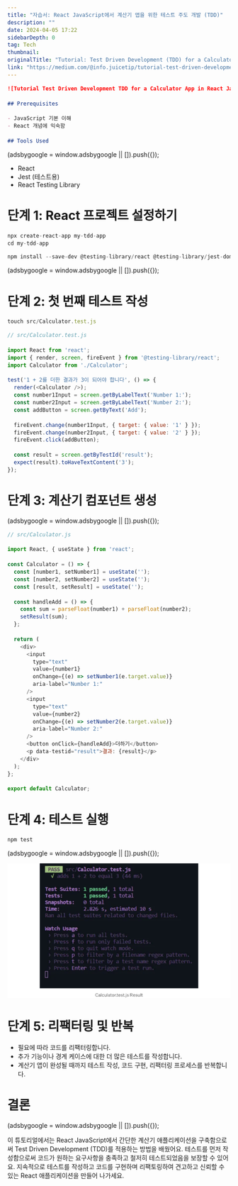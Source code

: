 ```yaml
---
title: "자습서: React JavaScript에서 계산기 앱을 위한 테스트 주도 개발 (TDD)"
description: ""
date: 2024-04-05 17:22
sidebarDepth: 0
tag: Tech
thumbnail: 
originalTitle: "Tutorial: Test Driven Development (TDD) for a Calculator App in React JavaScript"
link: "https://medium.com/@info.juicetip/tutorial-test-driven-development-tdd-for-a-calculator-app-in-react-javascript-f160c7c2a3b0"
---
```



```markdown
![Tutorial Test Driven Development TDD for a Calculator App in React JavaScript](./img/TutorialTestDrivenDevelopmentTDDforaCalculatorAppinReactJavaScript_0.png)

## Prerequisites

- JavaScript 기본 이해
- React 개념에 익숙함

## Tools Used
```  

<!-- ui-log 수평형 -->
<ins class="adsbygoogle"
  style="display:block"
  data-ad-client="ca-pub-4877378276818686"
  data-ad-slot="9743150776"
  data-ad-format="auto"
  data-full-width-responsive="true"></ins>
<component is="script">
(adsbygoogle = window.adsbygoogle || []).push({});
</component>

- React
- Jest (테스트용)
- React Testing Library

# 단계 1: React 프로젝트 설정하기

```js
npx create-react-app my-tdd-app
cd my-tdd-app
```

```js
npm install --save-dev @testing-library/react @testing-library/jest-dom jest
```

<!-- ui-log 수평형 -->
<ins class="adsbygoogle"
  style="display:block"
  data-ad-client="ca-pub-4877378276818686"
  data-ad-slot="9743150776"
  data-ad-format="auto"
  data-full-width-responsive="true"></ins>
<component is="script">
(adsbygoogle = window.adsbygoogle || []).push({});
</component>

# 단계 2: 첫 번째 테스트 작성

```js
touch src/Calculator.test.js
```

```js
// src/Calculator.test.js

import React from 'react';
import { render, screen, fireEvent } from '@testing-library/react';
import Calculator from './Calculator';

test('1 + 2를 더한 결과가 3이 되어야 합니다', () => {
  render(<Calculator />);
  const number1Input = screen.getByLabelText('Number 1:');
  const number2Input = screen.getByLabelText('Number 2:');
  const addButton = screen.getByText('Add');

  fireEvent.change(number1Input, { target: { value: '1' } });
  fireEvent.change(number2Input, { target: { value: '2' } });
  fireEvent.click(addButton);

  const result = screen.getByTestId('result');
  expect(result).toHaveTextContent('3');
});
```

# 단계 3: 계산기 컴포넌트 생성

<!-- ui-log 수평형 -->
<ins class="adsbygoogle"
  style="display:block"
  data-ad-client="ca-pub-4877378276818686"
  data-ad-slot="9743150776"
  data-ad-format="auto"
  data-full-width-responsive="true"></ins>
<component is="script">
(adsbygoogle = window.adsbygoogle || []).push({});
</component>

```js
// src/Calculator.js

import React, { useState } from 'react';

const Calculator = () => {
  const [number1, setNumber1] = useState('');
  const [number2, setNumber2] = useState('');
  const [result, setResult] = useState('');

  const handleAdd = () => {
    const sum = parseFloat(number1) + parseFloat(number2);
    setResult(sum);
  };

  return (
    <div>
      <input
        type="text"
        value={number1}
        onChange={(e) => setNumber1(e.target.value)}
        aria-label="Number 1:"
      />
      <input
        type="text"
        value={number2}
        onChange={(e) => setNumber2(e.target.value)}
        aria-label="Number 2:"
      />
      <button onClick={handleAdd}>더하기</button>
      <p data-testid="result">결과: {result}</p>
    </div>
  );
};

export default Calculator;
```

# 단계 4: 테스트 실행

```js
npm test
```

<!-- ui-log 수평형 -->
<ins class="adsbygoogle"
  style="display:block"
  data-ad-client="ca-pub-4877378276818686"
  data-ad-slot="9743150776"
  data-ad-format="auto"
  data-full-width-responsive="true"></ins>
<component is="script">
(adsbygoogle = window.adsbygoogle || []).push({});
</component>

<img src="./img/TutorialTestDrivenDevelopmentTDDforaCalculatorAppinReactJavaScript_1.png" />

# 단계 5: 리팩터링 및 반복

- 필요에 따라 코드를 리팩터링합니다.
- 추가 기능이나 경계 케이스에 대한 더 많은 테스트를 작성합니다.
- 계산기 앱이 완성될 때까지 테스트 작성, 코드 구현, 리팩터링 프로세스를 반복합니다.

# 결론

<!-- ui-log 수평형 -->
<ins class="adsbygoogle"
  style="display:block"
  data-ad-client="ca-pub-4877378276818686"
  data-ad-slot="9743150776"
  data-ad-format="auto"
  data-full-width-responsive="true"></ins>
<component is="script">
(adsbygoogle = window.adsbygoogle || []).push({});
</component>

이 튜토리얼에서는 React JavaScript에서 간단한 계산기 애플리케이션을 구축함으로써 Test Driven Development (TDD)를 적용하는 방법을 배웠어요. 테스트를 먼저 작성함으로써 코드가 원하는 요구사항을 충족하고 철저히 테스트되었음을 보장할 수 있어요. 지속적으로 테스트를 작성하고 코드를 구현하며 리팩토링하여 견고하고 신뢰할 수 있는 React 애플리케이션을 만들어 나가세요.